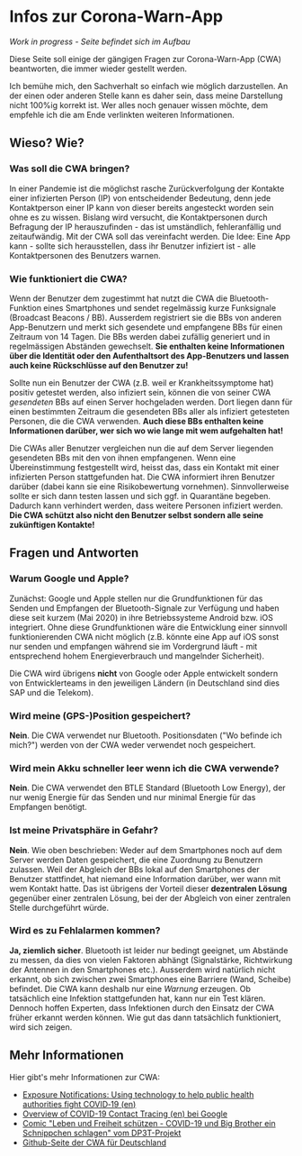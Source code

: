 # Infos zur Corona-Warn-App

*Work in progress - Seite befindet sich im Aufbau*

Diese Seite soll einige der gängigen Fragen zur Corona-Warn-App (CWA) beantworten, die immer wieder gestellt werden.

Ich bemühe mich, den Sachverhalt so einfach wie möglich darzustellen. An der einen oder anderen Stelle kann es daher
sein, dass meine Darstellung nicht 100%ig korrekt ist. Wer alles noch genauer wissen möchte, dem empfehle ich die am
Ende verlinkten weiteren Informationen.

## Wieso? Wie?

### Was soll die CWA bringen?
In einer Pandemie ist die möglichst rasche Zurückverfolgung der Kontakte einer infizierten Person (IP) von entscheidender
Bedeutung, denn jede Kontaktperson einer IP kann von dieser bereits angesteckt worden sein ohne es zu
wissen. Bislang wird versucht, die Kontaktpersonen durch Befragung der IP herauszufinden - das ist umständlich,
fehleranfällig und zeitaufwändig. Mit der CWA soll das vereinfacht werden. Die Idee: Eine App kann - sollte
sich herausstellen, dass ihr Benutzer infiziert ist - alle Kontaktpersonen des Benutzers warnen.

### Wie funktioniert die CWA?
Wenn der Benutzer dem zugestimmt hat nutzt die CWA die Bluetooth-Funktion eines Smartphones und sendet regelmässig
kurze Funksignale (Broadcast Beacons / BB). Ausserdem registriert sie die BBs von anderen App-Benutzern und merkt
sich gesendete und empfangene BBs für einen Zeitraum von 14 Tagen. Die BBs werden dabei zufällig generiert
und in regelmässigen Abständen gewechselt. **Sie enthalten keine Informationen über die Identität oder den
Aufenthaltsort des App-Benutzers und lassen auch keine Rückschlüsse auf den Benutzer zu!**

Sollte nun ein Benutzer der CWA (z.B. weil er Krankheitssymptome hat) positiv getestet werden, also infiziert
sein, können die von seiner CWA *gesendeten* BBs auf einen Server hochgeladen werden. Dort liegen dann für einen
bestimmten Zeitraum die gesendeten BBs aller als infiziert getesteten Personen, die die CWA verwenden.
**Auch diese BBs enthalten keine Informationen darüber, wer sich wo wie lange mit wem aufgehalten hat!**

Die CWAs aller Benutzer vergleichen nun die auf dem Server liegenden gesendeten BBs mit den von ihnen empfangenen. Wenn
eine Übereinstimmung festgestellt wird, heisst das, dass ein Kontakt mit einer infizierten Person stattgefunden hat.
Die CWA informiert ihren Benutzer darüber (dabei kann sie eine Risikobewertung vornehmen).
Sinnvollerweise sollte er sich dann testen lassen und sich ggf. in Quarantäne begeben.
Dadurch kann verhindert werden, dass weitere Personen infiziert werden. **Die CWA schützt also nicht
den Benutzer selbst sondern alle seine zukünftigen Kontakte!**

## Fragen und Antworten

### Warum Google und Apple?
Zunächst: Google und Apple stellen nur die Grundfunktionen für das Senden und Empfangen der Bluetooth-Signale
zur Verfügung und haben diese seit kurzem (Mai 2020) in ihre Betriebssysteme Android bzw. iOS integriert.
Ohne diese Grundfunktionen wäre die Entwicklung einer sinnvoll funktionierenden CWA nicht möglich (z.B. könnte
eine App auf iOS sonst nur senden und empfangen während sie im Vordergrund läuft - mit entsprechend hohem
Energieverbrauch und mangelnder Sicherheit).

Die CWA wird übrigens **nicht** von Google oder Apple entwickelt sondern von Entwicklerteams in den jeweiligen
Ländern (in Deutschland sind dies SAP und die Telekom).

### Wird meine (GPS-)Position gespeichert?
**Nein**. Die CWA verwendet nur Bluetooth. Positionsdaten ("Wo befinde ich mich?") werden von der CWA weder verwendet
noch gespeichert.

### Wird mein Akku schneller leer wenn ich die CWA verwende?
**Nein**. Die CWA verwendet den BTLE Standard (Bluetooth Low Energy), der nur wenig Energie für das Senden
und nur minimal Energie für das Empfangen benötigt.

### Ist meine Privatsphäre in Gefahr?
**Nein**. Wie oben beschrieben: Weder auf dem Smartphones noch auf dem Server werden Daten gespeichert, die
eine Zuordnung zu Benutzern zulassen. Weil der Abgleich der BBs lokal auf den Smartphones der Benutzer stattfindet,
hat niemand eine Information darüber, wer wann mit wem Kontakt hatte. Das ist übrigens der Vorteil dieser
**dezentralen Lösung** gegenüber einer zentralen Lösung, bei der der Abgleich von einer zentralen Stelle
durchgeführt würde.

### Wird es zu Fehlalarmen kommen?
**Ja, ziemlich sicher**. Bluetooth ist leider nur bedingt geeignet, um Abstände zu messen, da dies von vielen
Faktoren abhängt (Signalstärke, Richtwirkung der Antennen in den Smartphones etc.). Ausserdem wird natürlich nicht
erkannt, ob sich zwischen zwei Smartphones eine Barriere (Wand, Scheibe) befindet. Die CWA kann deshalb nur eine
*Warnung* erzeugen. Ob tatsächlich eine Infektion stattgefunden hat, kann nur ein Test klären. Dennoch hoffen
Experten, dass Infektionen durch den Einsatz der CWA früher erkannt werden können. Wie gut das dann tatsächlich
funktioniert, wird sich zeigen.


## Mehr Informationen
Hier gibt's mehr Informationen zur CWA:
- [Exposure Notifications: Using technology to help public health authorities fight COVID‑19 (en)](https://www.google.com/covid19/exposurenotifications/)
- [Overview of COVID-19 Contact Tracing (en) bei Google](https://blog.google/documents/66/Overview_of_COVID-19_Contact_Tracing_Using_BLE_1.pdf)
- [Comic "Leben und Freiheit schützen - COVID-19 und Big Brother ein Schnippchen schlagen" vom DP3T-Projekt](https://github.com/DP-3T/documents/blob/master/public_engagement/cartoon/de/comic-de.pdf)
- [Github-Seite der CWA für Deutschland](https://github.com/corona-warn-app)
